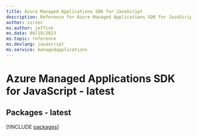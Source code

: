 ```yaml
---
title: Azure Managed Applications SDK for JavaScript
description: Reference for Azure Managed Applications SDK for JavaScript
author: xirzec
ms.author: jeffish
ms.data: 04/19/2023
ms.topic: reference
ms.devlang: javascript
ms.service: managedapplications
---
```

# Azure Managed Applications SDK for JavaScript - latest
## Packages - latest
[!INCLUDE [packages](managed-applications-index.md)]